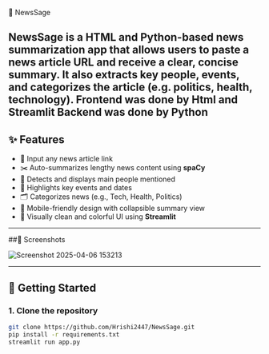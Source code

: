  📰 NewsSage

**NewsSage** is a HTML and Python-based news summarization app that allows users to paste a news article URL and receive a clear, concise summary. It also extracts key people, events, and categorizes the article (e.g. politics, health, technology).
Frontend was done by Html and Streamlit
Backend was done by Python
---

## ✨ Features

- 🔗 Input any news article link
- ✂️ Auto-summarizes lengthy news content using **spaCy**
- 👤 Detects and displays main people mentioned
- 📅 Highlights key events and dates
- 🗂 Categorizes news (e.g., Tech, Health, Politics)
- 📱 Mobile-friendly design with collapsible summary view
- 🎨 Visually clean and colorful UI using **Streamlit**

---
##📸 Screenshots



![Screenshot 2025-04-06 153213](https://github.com/user-attachments/assets/148c37dd-0b00-4632-b062-13ddffdf7d48)



---
## 🚀 Getting Started

### 1. Clone the repository
```bash
git clone https://github.com/Hrishi2447/NewsSage.git
pip install -r requirements.txt
streamlit run app.py
